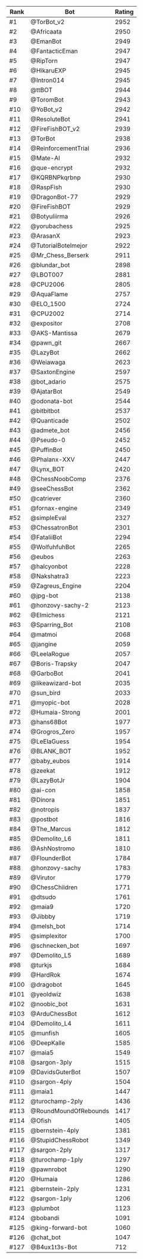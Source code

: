 Rank|Bot|Rating
---|---|---
#1|@TorBot_v2|2952
#2|@Africaata|2950
#3|@EmanBot|2949
#4|@FantacticEman|2947
#5|@RipTorn|2947
#6|@HikaruEXP|2945
#7|@Intron014|2945
#8|@ttBOT|2944
#9|@ToromBot|2943
#10|@YoBot_v2|2942
#11|@ResoluteBot|2941
#12|@FireFishBOT_v2|2939
#13|@TorBot|2938
#14|@ReinforcementTrial|2936
#15|@Mate-AI|2932
#16|@que-encrypt|2932
#17|@KQRBNPkqrbnp|2930
#18|@RaspFish|2930
#19|@DragonBot-77|2929
#20|@FireFishBOT|2929
#21|@Botyuliirma|2926
#22|@yorubachess|2925
#23|@ArasanX|2923
#24|@TutorialBotelmejor|2922
#25|@Mr_Chess_Berserk|2911
#26|@blundar_bot|2898
#27|@LBOT007|2881
#28|@CPU2006|2805
#29|@AquaFlame|2757
#30|@ELO_1500|2724
#31|@CPU2002|2714
#32|@expositor|2708
#33|@AKS-Mantissa|2679
#34|@pawn_git|2667
#35|@LazyBot|2662
#36|@Weiawaga|2623
#37|@SaxtonEngine|2597
#38|@bot_adario|2575
#39|@AjatarBot|2549
#40|@odonata-bot|2544
#41|@bitbitbot|2537
#42|@Quanticade|2502
#43|@admete_bot|2456
#44|@Pseudo-0|2452
#45|@PuffinBot|2450
#46|@Phalanx-XXV|2447
#47|@Lynx_BOT|2420
#48|@ChessNoobComp|2376
#49|@seeChessBot|2362
#50|@catriever|2360
#51|@fornax-engine|2349
#52|@simpleEval|2327
#53|@ChessatronBot|2301
#54|@FataliiBot|2294
#55|@WolfuhfuhBot|2265
#56|@eubos|2263
#57|@halcyonbot|2228
#58|@Nakshatra3|2223
#59|@Zagreus_Engine|2204
#60|@jpg-bot|2138
#61|@honzovy-sachy-2|2123
#62|@Elmichess|2121
#63|@Sparring_Bot|2108
#64|@matmoi|2068
#65|@jangine|2059
#66|@LeelaRogue|2057
#67|@Boris-Trapsky|2047
#68|@GarboBot|2041
#69|@likeawizard-bot|2035
#70|@sun_bird|2033
#71|@myopic-bot|2028
#72|@Humaia-Strong|2001
#73|@hans68Bot|1977
#74|@Grogros_Zero|1957
#75|@LeElaGuess|1954
#76|@BLANK_BOT|1952
#77|@baby_eubos|1914
#78|@zeekat|1912
#79|@LazyBotJr|1904
#80|@ai-con|1858
#81|@Dinora|1851
#82|@notropis|1837
#83|@postbot|1816
#84|@The_Marcus|1812
#85|@Demolito_L6|1811
#86|@AshNostromo|1810
#87|@FlounderBot|1784
#88|@honzovy-sachy|1783
#89|@Virutor|1779
#90|@ChessChildren|1771
#91|@dtsudo|1761
#92|@maia9|1720
#93|@Jibbby|1719
#94|@melsh_bot|1714
#95|@simplexitor|1700
#96|@schnecken_bot|1697
#97|@Demolito_L5|1689
#98|@turkjs|1684
#99|@HardRok|1674
#100|@dragobot|1645
#101|@yeoldwiz|1638
#102|@noobic_bot|1631
#103|@ArduChessBot|1612
#104|@Demolito_L4|1611
#105|@munfish|1605
#106|@DeepKalle|1585
#107|@maia5|1549
#108|@sargon-3ply|1515
#109|@DavidsGuterBot|1507
#110|@sargon-4ply|1504
#111|@maia1|1447
#112|@turochamp-2ply|1436
#113|@RoundMoundOfRebounds|1417
#114|@Ofish|1405
#115|@bernstein-4ply|1381
#116|@StupidChessRobot|1349
#117|@sargon-2ply|1317
#118|@turochamp-1ply|1297
#119|@pawnrobot|1290
#120|@Humaia|1286
#121|@bernstein-2ply|1231
#122|@sargon-1ply|1206
#123|@plumbot|1123
#124|@bobandi|1091
#125|@king-forward-bot|1060
#126|@chat_bot|1047
#127|@B4ux1t3s-Bot|712
